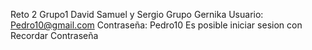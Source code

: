 Reto 2 Grupo1 David Samuel y Sergio
Grupo Gernika
Usuario: Pedro10@gmail.com
Contraseña: Pedro10
Es posible iniciar sesion con Recordar Contraseña
